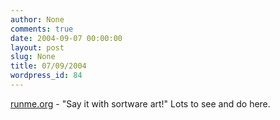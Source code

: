 ```yaml
---
author: None
comments: true
date: 2004-09-07 00:00:00
layout: post
slug: None
title: 07/09/2004
wordpress_id: 84
---
```


[runme.org](http://www.runme.org/) - "Say it with sortware art!" Lots to see and do here.
